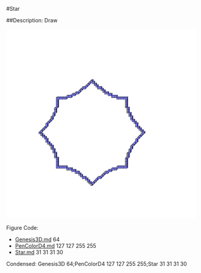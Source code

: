 #Star

##Description: Draw <x> <y> <z> <scale>

![](Star.png)

Figure Code:
- [Genesis3D.md](Genesis3D) 64
- [PenColorD4.md](PenColorD4) 127 127 255 255
- [Star.md](Star) 31 31 31 30

Condensed: Genesis3D 64;PenColorD4 127 127 255 255;Star 31 31 31 30

